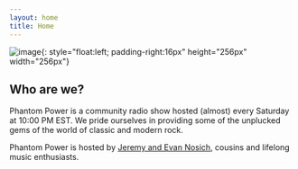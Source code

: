 ```yaml
---
layout: home
title: Home
---
```

![image](https://i.imgur.com/qZm7KyR.png){: style="float:left; padding-right:16px" height="256px" width="256px"}

## Who are we?
Phantom Power is a community radio show hosted (almost) every Saturday at 10:00 PM EST.
We pride ourselves in providing some of the unplucked gems of the world of classic and modern rock.

Phantom Power is hosted by [Jeremy and Evan Nosich](hosts.markdown), cousins and lifelong music enthusiasts.

